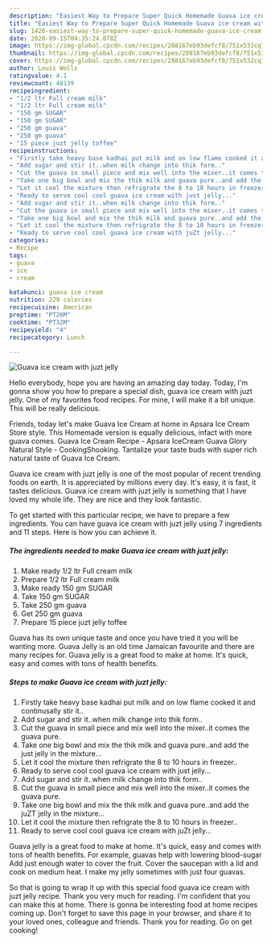 ```yaml
---
description: "Easiest Way to Prepare Super Quick Homemade Guava ice cream with juzt jelly"
title: "Easiest Way to Prepare Super Quick Homemade Guava ice cream with juzt jelly"
slug: 1426-easiest-way-to-prepare-super-quick-homemade-guava-ice-cream-with-juzt-jelly
date: 2020-09-15T04:35:24.078Z
image: https://img-global.cpcdn.com/recipes/288167eb93defcf8/751x532cq70/guava-ice-cream-with-juzt-jelly-recipe-main-photo.jpg
thumbnail: https://img-global.cpcdn.com/recipes/288167eb93defcf8/751x532cq70/guava-ice-cream-with-juzt-jelly-recipe-main-photo.jpg
cover: https://img-global.cpcdn.com/recipes/288167eb93defcf8/751x532cq70/guava-ice-cream-with-juzt-jelly-recipe-main-photo.jpg
author: Louis Wells
ratingvalue: 4.1
reviewcount: 48139
recipeingredient:
- "1/2 ltr Full cream milk"
- "1/2 ltr Full cream milk"
- "150 gm SUGAR"
- "150 gm SUGAR"
- "250 gm guava"
- "250 gm guava"
- "15 piece juzt jelly toffee"
recipeinstructions:
- "Firstly take heavy base kadhai put milk and on low flame cooked it and continusally stir it.."
- "Add sugar and stir it..when milk change into thik form.."
- "Cut the guava in small piece and mix well into the mixer..it comes the guava pure."
- "Take one big bowl and mix the thik milk and guava pure..and add the just jelly in the mixture..."
- "Let it cool the mixture then refrigrate the 8 to 10 hours in freezer.."
- "Ready to serve cool cool guava ice cream with just jelly..."
- "Add sugar and stir it..when milk change into thik form.."
- "Cut the guava in small piece and mix well into the mixer..it comes the guava pure."
- "Take one big bowl and mix the thik milk and guava pure..and add the juZT jelly in the mixture..."
- "Let it cool the mixture then refrigrate the 8 to 10 hours in freezer.."
- "Ready to serve cool cool guava ice cream with juZt jelly..."
categories:
- Recipe
tags:
- guava
- ice
- cream

katakunci: guava ice cream 
nutrition: 229 calories
recipecuisine: American
preptime: "PT26M"
cooktime: "PT32M"
recipeyield: "4"
recipecategory: Lunch

---
```



![Guava ice cream with juzt jelly](https://img-global.cpcdn.com/recipes/288167eb93defcf8/751x532cq70/guava-ice-cream-with-juzt-jelly-recipe-main-photo.jpg)

Hello everybody, hope you are having an amazing day today. Today, I'm gonna show you how to prepare a special dish, guava ice cream with juzt jelly. One of my favorites food recipes. For mine, I will make it a bit unique. This will be really delicious.

Friends, today let&#39;s make Guava Ice Cream at home in Apsara Ice Cream Store style. This Homemade version is equally delicious, infact with more guava comes. Guava Ice Cream Recipe - Apsara IceCream Guava Glory Natural Style - CookingShooking. Tantalize your taste buds with super rich natural taste of Guava Ice Cream.

Guava ice cream with juzt jelly is one of the most popular of recent trending foods on earth. It is appreciated by millions every day. It's easy, it is fast, it tastes delicious. Guava ice cream with juzt jelly is something that I have loved my whole life. They are nice and they look fantastic.


To get started with this particular recipe, we have to prepare a few ingredients. You can have guava ice cream with juzt jelly using 7 ingredients and 11 steps. Here is how you can achieve it.

<!--inarticleads1-->

##### The ingredients needed to make Guava ice cream with juzt jelly:

1. Make ready 1/2 ltr Full cream milk
1. Prepare 1/2 ltr Full cream milk
1. Make ready 150 gm SUGAR
1. Take 150 gm SUGAR
1. Take 250 gm guava
1. Get 250 gm guava
1. Prepare 15 piece juzt jelly toffee


Guava has its own unique taste and once you have tried it you will be wanting more. Guava Jelly is an old time Jamaican favourite and there are many recipes for. Guava jelly is a great food to make at home. It&#39;s quick, easy and comes with tons of health benefits. 

<!--inarticleads2-->

##### Steps to make Guava ice cream with juzt jelly:

1. Firstly take heavy base kadhai put milk and on low flame cooked it and continusally stir it..
1. Add sugar and stir it..when milk change into thik form..
1. Cut the guava in small piece and mix well into the mixer..it comes the guava pure.
1. Take one big bowl and mix the thik milk and guava pure..and add the just jelly in the mixture...
1. Let it cool the mixture then refrigrate the 8 to 10 hours in freezer..
1. Ready to serve cool cool guava ice cream with just jelly...
1. Add sugar and stir it..when milk change into thik form..
1. Cut the guava in small piece and mix well into the mixer..it comes the guava pure.
1. Take one big bowl and mix the thik milk and guava pure..and add the juZT jelly in the mixture...
1. Let it cool the mixture then refrigrate the 8 to 10 hours in freezer..
1. Ready to serve cool cool guava ice cream with juZt jelly...


Guava jelly is a great food to make at home. It&#39;s quick, easy and comes with tons of health benefits. For example, guavas help with lowering blood-sugar Add just enough water to cover the fruit. Cover the saucepan with a lid and cook on medium heat. I make my jelly sometimes with just four guavas. 

So that is going to wrap it up with this special food guava ice cream with juzt jelly recipe. Thank you very much for reading. I'm confident that you can make this at home. There is gonna be interesting food at home recipes coming up. Don't forget to save this page in your browser, and share it to your loved ones, colleague and friends. Thank you for reading. Go on get cooking!
